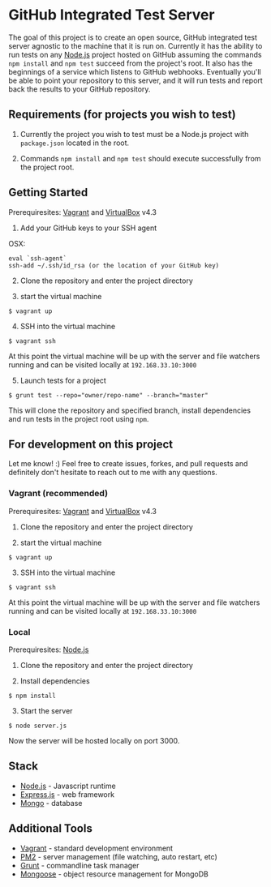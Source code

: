 # GitHub Integrated Test Server
The goal of this project is to create an open source, GitHub integrated test server agnostic to the machine that it is run on. Currently it has the ability to run tests on any [Node.js](https://nodejs.org/en/) project hosted on GitHub assuming the commands `npm install` and `npm test` succeed from the project's root. It also has the beginnings of a service which listens to GitHub webhooks. Eventually you'll be able to point your repository to this server, and it will run tests and report back the results to your GitHub repository.

## Requirements (for projects you wish to test)

1. Currently the project you wish to test must be a Node.js project with `package.json` located in the root.

2. Commands `npm install` and `npm test` should execute successfully from the project root.

## Getting Started
Prerequiresites: [Vagrant](https://www.vagrantup.com/) and [VirtualBox](https://www.virtualbox.org/wiki/Download_Old_Builds_4_3) v4.3

1. Add your GitHub keys to your SSH agent

  OSX:

  ```
  eval `ssh-agent`
  ssh-add ~/.ssh/id_rsa (or the location of your GitHub key)
  ```

2. Clone the repository and enter the project directory

3. start the virtual machine

  ```
  $ vagrant up
  ```

4. SSH into the virtual machine 

  ```
  $ vagrant ssh
  ```

At this point the virtual machine will be up with the server and file watchers running and can be visited locally at `192.168.33.10:3000`

5. Launch tests for a project
 
  ```
  $ grunt test --repo="owner/repo-name" --branch="master"
  ```

This will clone the repository and specified branch, install dependencies and run tests in the project root using `npm`.


## For development on this project
Let me know! :)
Feel free to create issues, forkes, and pull requests and definitely don't hesitate to reach out to me with any questions.

### Vagrant (recommended)
Prerequiresites: [Vagrant](https://www.vagrantup.com/) and [VirtualBox](https://www.virtualbox.org/wiki/Download_Old_Builds_4_3) v4.3

1. Clone the repository and enter the project directory

2. start the virtual machine

  ```
  $ vagrant up
  ```

3. SSH into the virtual machine 

  ```
  $ vagrant ssh
  ```

At this point the virtual machine will be up with the server and file watchers running and can be visited locally at `192.168.33.10:3000`

### Local
Prerequiresites: [Node.js](https://nodejs.org)

1. Clone the repository and enter the project directory

2. Install dependencies

  ```
  $ npm install
  ```
  
3. Start the server

  ```
  $ node server.js
  ```

Now the server will be hosted locally on port 3000.

## Stack
- [Node.js](https://nodejs.org) - Javascript runtime
- [Express.js](http://expressjs.com/) - web framework
- [Mongo](https://www.mongodb.org/) - database

## Additional Tools
- [Vagrant](https://www.vagrantup.com/) - standard development environment
- [PM2](http://pm2.keymetrics.io/) - server management (file watching, auto restart, etc)
- [Grunt](http://gruntjs.com/) - commandline task manager
- [Mongoose](http://mongoosejs.com/index.html) - object resource management for MongoDB